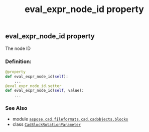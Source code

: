 ﻿---
title: eval_expr_node_id property
second_title: Aspose.CAD for Python via .NET API References
description: 
type: docs
weight: 190
url: /python-net/aspose.cad.fileformats.cad.cadobjects.blocks/cadblockrotationparameter/eval_expr_node_id/
is_root: false
---

## eval_expr_node_id property


The node ID
### Definition:
```python
@property
def eval_expr_node_id(self):
    ...
@eval_expr_node_id.setter
def eval_expr_node_id(self, value):
    ...
```

### See Also
* module [`aspose.cad.fileformats.cad.cadobjects.blocks`](../../)
* class [`CadBlockRotationParameter`](/cad/python-net/aspose.cad.fileformats.cad.cadobjects.blocks/cadblockrotationparameter)
